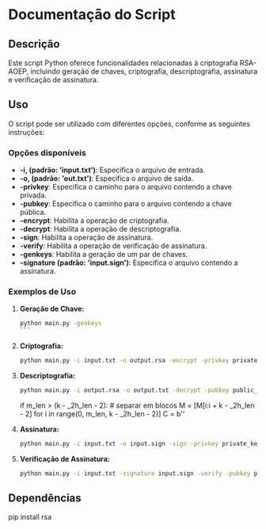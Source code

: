 # Documentação do Script

## Descrição

Este script Python oferece funcionalidades relacionadas à criptografia RSA-AOEP, incluindo geração de chaves, criptografia, descriptografia, assinatura e verificação de assinatura.

## Uso

O script pode ser utilizado com diferentes opções, conforme as seguintes instruções:

### Opções disponíveis

-   **-i, (padrão: 'input.txt')**: Especifica o arquivo de entrada.
-   **-o, (padrão: 'out.txt')**: Especifica o arquivo de saída.
-   **-privkey**: Especifica o caminho para o arquivo contendo a chave privada.
-   **-pubkey**: Especifica o caminho para o arquivo contendo a chave pública.
-   **-encrypt**: Habilita a operação de criptografia.
-   **-decrypt**: Habilita a operação de descriptografia.
-   **-sign**: Habilita a operação de assinatura.
-   **-verify**: Habilita a operação de verificação de assinatura.
-   **-genkeys**: Habilita a geração de um par de chaves.
-   **-signature (padrão: 'input.sign')**: Especifica o arquivo contendo a assinatura.

### Exemplos de Uso

1. **Geração de Chave:**

    ````bash
    python main.py -genkeys
    ```
    ````

2. **Criptografia:**

    ```bash
    python main.py -i input.txt -o output.rsa -encrypt -privkey private_key.pem
    ```

3. **Descriptografia:**

    ```bash
    python main.py -i output.rsa -o output.txt -decrypt -pubkey public_key.pem
    ```

    if m_len > (k - \_2h_len - 2): # separar em blocos
    M = [M[i:i + k - _2h_len - 2] for i in range(0, m_len, k - \_2h_len - 2)]
    C = b''

4. **Assinatura:**

    ```bash
    python main.py -i input.txt -o input.sign -sign -privkey private_key.pem
    ```

5. **Verificação de Assinatura:**
    ```bash
    python main.py -i input.txt -signature input.sign -verify -pubkey public_key.pem
    ```

## Dependências

pip install rsa
